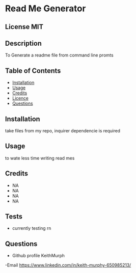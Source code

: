 
#  Read Me Generator

 ## License MIT


 ## Description
 To Generate a readme file from command line promts

 ## Table of Contents
 - [Installation](#howToInstall)
 - [Usage](#usage)
 - [Credits](#credits)
 - [Licence](#license)
 - [Questions](#questions)

 ## Installation
 take files from my repo, inquirer dependencie is required

 ## Usage
 to wate less time writing read mes
    
   

 ## Credits
- NA
 - NA
 - NA
 - NA


 ## Tests

 - currently testing rn

 ## Questions

 - Github profile
  KeithMurph

  -Email
  https://www.linkedin.com/in/keith-murphy-650985213/